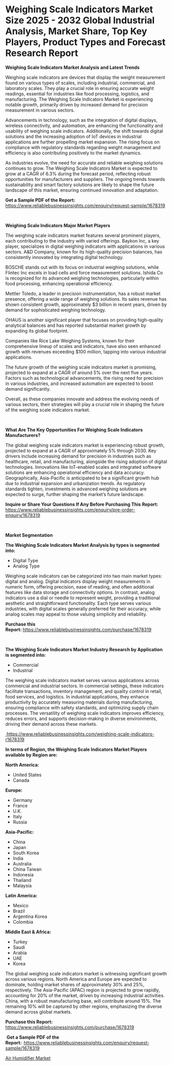 <p><h1>Weighing Scale Indicators Market Size 2025 - 2032 Global Industrial Analysis, Market Share, Top Key Players, Product Types and Forecast Research Report</h1></p><p><strong>Weighing Scale Indicators Market Analysis and Latest Trends</strong></p>
<p><p>Weighing scale indicators are devices that display the weight measurement found on various types of scales, including industrial, commercial, and laboratory scales. They play a crucial role in ensuring accurate weight readings, essential for industries like food processing, logistics, and manufacturing. The Weighing Scale Indicators Market is experiencing notable growth, primarily driven by increased demand for precision measurement in various sectors. </p><p>Advancements in technology, such as the integration of digital displays, wireless connectivity, and automation, are enhancing the functionality and usability of weighing scale indicators. Additionally, the shift towards digital solutions and the increasing adoption of IoT devices in industrial applications are further propelling market expansion. The rising focus on compliance with regulatory standards regarding weight management and efficiency is also contributing positively to the market dynamics.</p><p>As industries evolve, the need for accurate and reliable weighing solutions continues to grow. The Weighing Scale Indicators Market is expected to grow at a CAGR of 6.3% during the forecast period, reflecting robust opportunities for manufacturers and suppliers. The ongoing trends towards sustainability and smart factory solutions are likely to shape the future landscape of this market, ensuring continued innovation and adaptation.</p></p>
<p><strong>Get a Sample PDF of the Report:&nbsp;</strong> <a href="https://www.reliablebusinessinsights.com/enquiry/request-sample/1678319?utm_campaign=2209&utm_medium=2&utm_source=Github&utm_content=ia&utm_term=22022025&utm_id=weighing-scale-indicators">https://www.reliablebusinessinsights.com/enquiry/request-sample/1678319</a></p>
<p>&nbsp;</p>
<p><strong>Weighing Scale Indicators Major Market Players</strong></p>
<p><p>The weighing scale indicators market features several prominent players, each contributing to the industry with varied offerings. Baykon Inc, a key player, specializes in digital weighing indicators with applications in various sectors. A&D Company, known for its high-quality precision balances, has consistently innovated by integrating digital technology.</p><p>BOSCHE stands out with its focus on industrial weighing solutions, while Flintec Inc excels in load cells and force measurement solutions. Ishida Co is recognized for its advanced weighing technologies, particularly within food processing, enhancing operational efficiency.</p><p>Mettler Toledo, a leader in precision instrumentation, has a robust market presence, offering a wide range of weighing solutions. Its sales revenue has shown consistent growth, approximately $3 billion in recent years, driven by demand for sophisticated weighing technology. </p><p>OHAUS is another significant player that focuses on providing high-quality analytical balances and has reported substantial market growth by expanding its global footprint. </p><p>Companies like Rice Lake Weighing Systems, known for their comprehensive lineup of scales and indicators, have also seen enhanced growth with revenues exceeding $100 million, tapping into various industrial applications.</p><p>The future growth of the weighing scale indicators market is promising, projected to expand at a CAGR of around 5% over the next five years. Factors such as technological advancements, the rising need for precision in various industries, and increased automation are expected to boost demand significantly.</p><p>Overall, as these companies innovate and address the evolving needs of various sectors, their strategies will play a crucial role in shaping the future of the weighing scale indicators market.</p></p>
<p>&nbsp;</p>
<p><strong>What Are The Key Opportunities For Weighing Scale Indicators Manufacturers?</strong></p>
<p><p>The global weighing scale indicators market is experiencing robust growth, projected to expand at a CAGR of approximately 5% through 2030. Key drivers include increasing demand for precision in industries such as healthcare, retail, and manufacturing, alongside the rising adoption of digital technologies. Innovations like IoT-enabled scales and integrated software solutions are enhancing operational efficiency and data accuracy. Geographically, Asia-Pacific is anticipated to be a significant growth hub due to industrial expansion and urbanization trends. As regulatory standards tighten, investments in advanced weighing solutions are expected to surge, further shaping the market’s future landscape.</p></p>
<p><strong>Inquire or Share Your Questions If Any Before Purchasing This Report:</strong> <a href="https://www.reliablebusinessinsights.com/enquiry/pre-order-enquiry/1678319?utm_campaign=2209&utm_medium=2&utm_source=Github&utm_content=ia&utm_term=22022025&utm_id=weighing-scale-indicators">https://www.reliablebusinessinsights.com/enquiry/pre-order-enquiry/1678319</a></p>
<p>&nbsp;</p>
<p><strong>Market Segmentation</strong></p>
<p><strong>The Weighing Scale Indicators Market Analysis by types is segmented into:</strong></p>
<p><ul><li>Digital Type</li><li>Analog Type</li></ul></p>
<p><p>Weighing scale indicators can be categorized into two main market types: digital and analog. Digital indicators display weight measurements in numeric form, offering precision, ease of reading, and often additional features like data storage and connectivity options. In contrast, analog indicators use a dial or needle to represent weight, providing a traditional aesthetic and straightforward functionality. Each type serves various industries, with digital scales generally preferred for their accuracy, while analog scales may appeal to those valuing simplicity and reliability.</p></p>
<p><strong>Purchase this Report:&nbsp;</strong><a href="https://www.reliablebusinessinsights.com/purchase/1678319?utm_campaign=2209&utm_medium=2&utm_source=Github&utm_content=ia&utm_term=22022025&utm_id=weighing-scale-indicators">https://www.reliablebusinessinsights.com/purchase/1678319</a></p>
<p>&nbsp;</p>
<p><strong>The Weighing Scale Indicators Market Industry Research by Application is segmented into:</strong></p>
<p><ul><li>Commercial</li><li>Industrial</li></ul></p>
<p><p>The weighing scale indicators market serves various applications across commercial and industrial sectors. In commercial settings, these indicators facilitate transactions, inventory management, and quality control in retail, food services, and logistics. In industrial applications, they enhance productivity by accurately measuring materials during manufacturing, ensuring compliance with safety standards, and optimizing supply chain processes. The versatility of weighing scale indicators improves efficiency, reduces errors, and supports decision-making in diverse environments, driving their demand across these markets.</p></p>
<p><a href="https://www.reliablebusinessinsights.com/weighing-scale-indicators-r1678319?utm_campaign=2209&utm_medium=2&utm_source=Github&utm_content=ia&utm_term=22022025&utm_id=weighing-scale-indicators">&nbsp;https://www.reliablebusinessinsights.com/weighing-scale-indicators-r1678319</a></p>
<p><strong>In terms of Region, the Weighing Scale Indicators Market Players available by Region are:</strong></p>
<p>
    <p> <strong> North America: </strong>
        <ul>
            <li>United States</li>
            <li>Canada</li>
        </ul>
        </p> 
    <p> <strong> Europe: </strong>
        <ul>
            <li>Germany</li>
            <li>France</li>
            <li>U.K.</li>
            <li>Italy</li>
            <li>Russia</li>
        </ul>
        </p> 
    <p> <strong> Asia-Pacific: </strong>
        <ul>
            <li>China</li>
            <li>Japan</li>
            <li>South Korea</li>
            <li>India</li>
            <li>Australia</li>
            <li>China Taiwan</li>
            <li>Indonesia</li>
            <li>Thailand</li>
            <li>Malaysia</li>
        </ul>
        </p> 
    <p> <strong> Latin America: </strong>
        <ul>
            <li>Mexico</li>
            <li>Brazil</li>
            <li>Argentina Korea</li>
            <li>Colombia</li>
        </ul>
        </p> 
    <p> <strong> Middle East & Africa: </strong>
        <ul>
            <li>Turkey</li>
            <li>Saudi</li>
            <li>Arabia</li>
            <li>UAE</li>
            <li>Korea</li>
        </ul>
    </p>
    </p>
<p><p>The global weighing scale indicators market is witnessing significant growth across various regions. North America and Europe are expected to dominate, holding market shares of approximately 30% and 25%, respectively. The Asia-Pacific (APAC) region is projected to grow rapidly, accounting for 20% of the market, driven by increasing industrial activities. China, with a robust manufacturing base, will contribute around 15%. The remaining 10% will be captured by other regions, emphasizing the diverse demand across global markets.</p></p>
<p><strong>Purchase this Report: </strong><a href="https://www.reliablebusinessinsights.com/purchase/1678319?utm_campaign=2209&utm_medium=2&utm_source=Github&utm_content=ia&utm_term=22022025&utm_id=weighing-scale-indicators">https://www.reliablebusinessinsights.com/purchase/1678319</a></p>
<p>&nbsp;<strong>Get a Sample PDF of the Report:&nbsp;&nbsp;</strong><a href="https://www.reliablebusinessinsights.com/enquiry/request-sample/1678319?utm_campaign=2209&utm_medium=2&utm_source=Github&utm_content=ia&utm_term=22022025&utm_id=weighing-scale-indicators">https://www.reliablebusinessinsights.com/enquiry/request-sample/1678319</a></p>
<p><strong></strong></p>
<p><p><a href="https://github.com/kbollin866/Market-Research-Report-List-1/blob/main/air-humidifier-market.md?utm_campaign=2209&utm_medium=2&utm_source=Github&utm_content=ia&utm_term=22022025&utm_id=weighing-scale-indicators">Air Humidifier Market</a></p></p>
